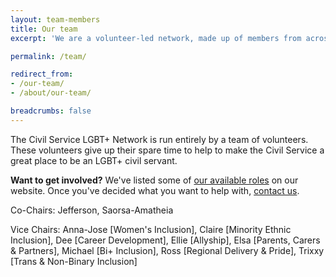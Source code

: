 ```yaml
---
layout: team-members
title: Our team
excerpt: 'We are a volunteer-led network, made up of members from across the UK.'

permalink: /team/

redirect_from:
- /our-team/
- /about/our-team/

breadcrumbs: false
---
```


The Civil Service LGBT+ Network is run entirely by a team of volunteers. These volunteers give up their spare time to help to make the Civil Service a great place to be an LGBT+ civil servant.

**Want to get involved?** We've listed some of [our available roles](/team/vacancies/) on our website. Once you've decided what you want to help with, [contact us](/about/contact-us).

Co-Chairs: Jefferson, Saorsa-Amatheia

V﻿ice Chairs: Anna-Jose \[Women's Inclusion], Claire \[Minority Ethnic Inclusion], Dee \[Career Development], Ellie \[Allyship], Elsa \[Parents, Carers & Partners], Michael \[Bi+ Inclusion], Ross \[Regional Delivery & Pride], Trixxy \[Trans & Non-Binary Inclusion]
